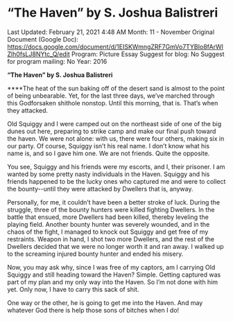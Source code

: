 # “The Haven” by S. Joshua Balistreri

Last Updated: February 21, 2021 4:48 AM
Month: 11 - November
Original Document (Google Doc): https://docs.google.com/document/d/1EISKWmngZRF7GmVo7TYBIo8fArWIZlh0fsLJ8NYtc_Q/edit
Program: Picture Essay
Suggest for blog: No
Suggest for program mailing: No
Year: 2016

**“The Haven” by S. Joshua Balistreri**

****The heat of the sun baking off of the desert sand is almost to the point of being unbearable. Yet, for the last three days, we’ve marched through this Godforsaken shithole nonstop. Until this morning, that is. That’s when they attacked.

Old Squiggy and I were camped out on the northeast side of one of the big dunes out here, preparing to strike camp and make our final push toward the haven. We were not alone: with us, there were four others, making six in our party. Of course, Squiggy isn’t his real name. I don’t know what his name is, and so I gave him one. We are not friends. Quite the opposite.

You see, Squiggy and his friends were my escorts, and I, their prisoner. I am wanted by some pretty nasty individuals in the Haven. Squiggy and his friends happened to be the lucky ones who captured me and were to collect the bounty--until they were attacked by Dwellers that is, anyway.

Personally, for me, it couldn’t have been a better stroke of luck. During the struggle, three of the bounty hunters were killed fighting Dwellers. In the battle that ensued, more Dwellers had been killed, thereby leveling the playing field. Another bounty hunter was severely wounded, and in the chaos of the fight, I managed to knock out Squiggy and get free of my restraints. Weapon in hand, I shot two more Dwellers, and the rest of the Dwellers decided that we were no longer worth it and ran away. I walked up to the screaming injured bounty hunter and ended his misery.

Now, you may ask why, since I was free of my captors, am I carrying Old Squiggy and still heading toward the Haven? Simple. Getting captured was part of my plan and my only way into the Haven. So I’m not done with him yet. Only now, I have to carry this sack of shit.

One way or the other, he is going to get me into the Haven. And may whatever God there is help those sons of bitches when I do!